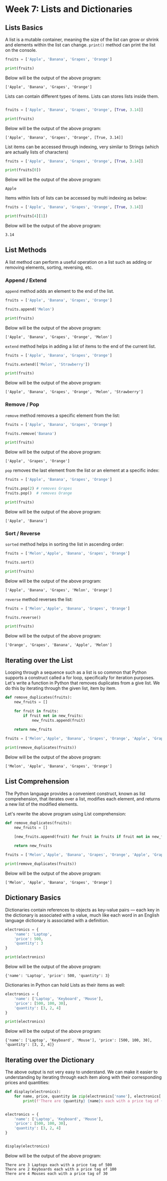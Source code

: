 # Week 7: Lists and Dictionaries

## Lists Basics
A list is a mutable container, meaning the size of the list can grow or shrink and elements within the list can change. `print()` method can print the list on the console.

```python
fruits = ['Apple', 'Banana', 'Grapes', 'Orange']

print(fruits)
```
Below will be the output of the above program:
```
['Apple', 'Banana', 'Grapes', 'Orange']
```

Lists can contain different types of items. Lists can stores lists inside them.
```python

fruits = ['Apple', 'Banana', 'Grapes', 'Orange', [True, 3.14]]

print(fruits)
```
Below will be the output of the above program:
```
['Apple', 'Banana', 'Grapes', 'Orange', [True, 3.14]]
```
List items can be accessed through indexing, very similar to Strings (which are actually lists of characters)
```python
fruits = ['Apple', 'Banana', 'Grapes', 'Orange', [True, 3.14]]

print(fruits[0])
```
Below will be the output of the above program:
```
Apple
```
Items within lists of lists can be accessed by multi indexing as below:
```python
fruits = ['Apple', 'Banana', 'Grapes', 'Orange', [True, 3.14]]

print(fruits[4][1])
```
Below will be the output of the above program:
```
3.14
```
## List Methods
A list method can perform a useful operation on a list such as adding or removing elements, sorting, reversing, etc.

### Append / Extend
`append` method adds an element to the end of the list.
```python
fruits = ['Apple', 'Banana', 'Grapes', 'Orange']

fruits.append('Melon')

print(fruits)
```
Below will be the output of the above program:
```
['Apple', 'Banana', 'Grapes', 'Orange', 'Melon']
```
`extend` method helps in adding a list of items to the end of the current list.
```python
fruits = ['Apple', 'Banana', 'Grapes', 'Orange']

fruits.extend(['Melon', 'Strawberry'])

print(fruits)
```
Below will be the output of the above program:
```
['Apple', 'Banana', 'Grapes', 'Orange', 'Melon', 'Strawberry']
```

### Remove / Pop
`remove` method removes a specific element from the list:
```python
fruits = ['Apple', 'Banana', 'Grapes', 'Orange']

fruits.remove('Banana')

print(fruits)
```
Below will be the output of the above program:
```
['Apple', 'Grapes', 'Orange']
```
`pop` removes the last element from the list or an element at a specific index:
```python
fruits = ['Apple', 'Banana', 'Grapes', 'Orange']

fruits.pop(2) # removes Grapes
fruits.pop()  # removes Orange

print(fruits)
```
Below will be the output of the above program:
```
['Apple', 'Banana']
```

### Sort / Reverse
`sorted` method helps in sorting the list in ascending order:
```python
fruits = ['Melon','Apple', 'Banana', 'Grapes', 'Orange']

fruits.sort()

print(fruits)
```
Below will be the output of the above program:
```
['Apple', 'Banana', 'Grapes', 'Melon', 'Orange']
```
`reverse` method reverses the list:
```python
fruits = ['Melon','Apple', 'Banana', 'Grapes', 'Orange']

fruits.reverse()

print(fruits)
```
Below will be the output of the above program:
```
['Orange', 'Grapes', 'Banana', 'Apple', 'Melon']
```

## Iterating over the List

Looping through a sequence such as a list is so common that Python supports a construct called a for loop, specifically for iteration purposes. Let's write a function in Python that removes duplicates from a give list. We do this by iterating through the given list, item by item.

```python
def remove_duplicates(fruits):
    new_fruits = []

    for fruit in fruits:
        if fruit not in new_fruits:
            new_fruits.append(fruit)
    
    return new_fruits

fruits = ['Melon','Apple', 'Banana', 'Grapes', 'Orange', 'Apple', 'Grapes']

print(remove_duplicates(fruits))
```
Below will be the output of the above program:
```
['Melon', 'Apple', 'Banana', 'Grapes', 'Orange']
```

## List Comprehension
The Python language provides a convenient construct, known as list comprehension, that iterates over a list, modifies each element, and returns a new list of the modified elements. 

Let's rewrite the above program using List comprehension:

```python
def remove_duplicates(fruits):
    new_fruits = []

    [new_fruits.append(fruit) for fruit in fruits if fruit not in new_fruits]
    
    return new_fruits

fruits = ['Melon','Apple', 'Banana', 'Grapes', 'Orange', 'Apple', 'Grapes']

print(remove_duplicates(fruits))
```
Below will be the output of the above program:
```
['Melon', 'Apple', 'Banana', 'Grapes', 'Orange']
```
## Dictionary Basics
Dictionaries contain references to objects as key-value pairs — each key in the dictionary is associated with a value, much like each word in an English language dictionary is associated with a definition.

```python
electronics = {
    'name': 'Laptop',
    'price': 500,
    'quantity': 3
}

print(electronics)
```
Below will be the output of the above program:
```
{'name': 'Laptop', 'price': 500, 'quantity': 3}
```

Dictionaries in Python can hold Lists as their items as well:
```python
electronics = {
    'name': ['Laptop', 'Keyboard', 'Mouse'],
    'price': [500, 100, 30],
    'quantity': [3, 2, 4]
}

print(electronics)
```
Below will be the output of the above program:
```
{'name': ['Laptop', 'Keyboard', 'Mouse'], 'price': [500, 100, 30], 'quantity': [3, 2, 4]}
```

## Iterating over the Dictionary
The above output is not very easy to understand. We can make it easier to understanding by iterating through each item along with their corresponding prices and quantities:
```python
def display(electronics):
    for name, price, quantity in zip(electronics['name'], electronics['price'], electronics['quantity']):
        print(f'There are {quantity} {name}s each with a price tag of {price}')


electronics = {
    'name': ['Laptop', 'Keyboard', 'Mouse'],
    'price': [500, 100, 30],
    'quantity': [3, 2, 4]
}


display(electronics)
```
Below will be the output of the above program:
```
There are 3 Laptops each with a price tag of 500
There are 2 Keyboards each with a price tag of 100
There are 4 Mouses each with a price tag of 30
```
